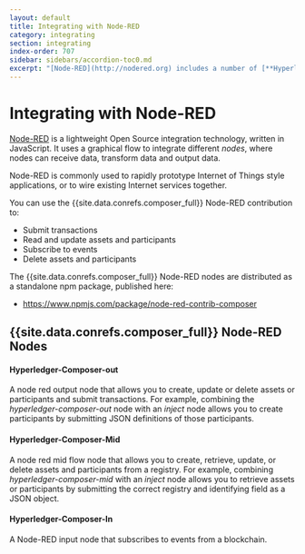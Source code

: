 ```yaml
---
layout: default
title: Integrating with Node-RED
category: integrating
section: integrating
index-order: 707
sidebar: sidebars/accordion-toc0.md
excerpt: "[Node-RED](http://nodered.org) includes a number of [**Hyperledger Composer _nodes_ allowing you to submit transactions, read, update and delete assets and participants, and subscribe to events.**](./node-red.html)"
---
```


# Integrating with Node-RED

[Node-RED](http://nodered.org) is a lightweight Open Source integration technology, written in JavaScript. It uses a graphical flow to integrate different _nodes_, where nodes can receive data, transform data and output data.

Node-RED is commonly used to rapidly prototype Internet of Things style applications, or to wire existing Internet services together.

You can use the {{site.data.conrefs.composer_full}} Node-RED contribution to:

- Submit transactions
- Read and update assets and participants
- Subscribe to events
- Delete assets and participants

The {{site.data.conrefs.composer_full}} Node-RED nodes are distributed as a standalone npm package, published here:
- https://www.npmjs.com/package/node-red-contrib-composer

## {{site.data.conrefs.composer_full}} Node-RED Nodes

#### Hyperledger-Composer-out

A node red output node that allows you to create, update or delete assets or participants and submit transactions. For example, combining the _hyperledger-composer-out_ node with an _inject_ node allows you to create participants by submitting JSON definitions of those participants.

####  Hyperledger-Composer-Mid

A node red mid flow node that allows you to create, retrieve, update, or delete assets and participants from a registry. For example, combining _hyperledger-composer-mid_ with an _inject_ node allows you to retrieve assets or participants by submitting the correct registry and identifying field as a JSON object.

#### Hyperledger-Composer-In

A Node-RED input node that subscribes to events from a blockchain.
